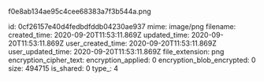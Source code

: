 f0e8ab134ae95c4cee68383a7f3b544a.png

id: 0cf26157e40d4fedbdfddb04230ae937
mime: image/png
filename: 
created_time: 2020-09-20T11:53:11.869Z
updated_time: 2020-09-20T11:53:11.869Z
user_created_time: 2020-09-20T11:53:11.869Z
user_updated_time: 2020-09-20T11:53:11.869Z
file_extension: png
encryption_cipher_text: 
encryption_applied: 0
encryption_blob_encrypted: 0
size: 494715
is_shared: 0
type_: 4
